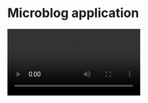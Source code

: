 # Microblog application

![microblog.mp4](https://github.com/gregoryoffodum/microblog/blob/master/microblog.mp4)
